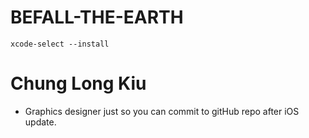 # BEFALL-THE-EARTH

```
xcode-select --install
```

# Chung Long Kiu
- Graphics designer
just so you can commit to gitHub repo after iOS update.

